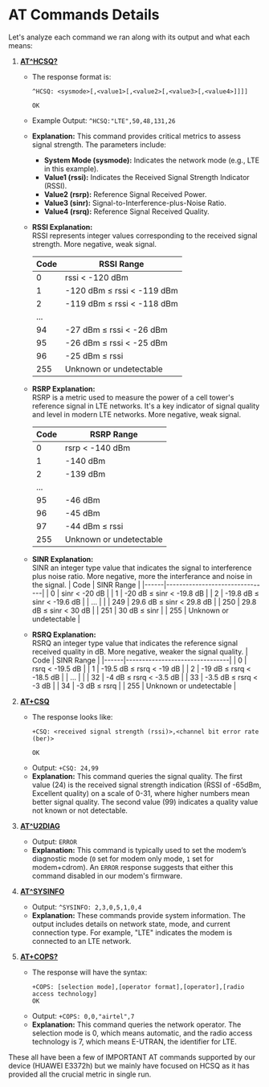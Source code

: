 # AT Commands Details
Let's analyze each command we ran along with its output and what each means:

1. **[AT^HCSQ?](https://usermanual.wiki/Huawei/HUAWEIME909sSeriesLTEModuleATCommandInterfaceSpecificationV100R00103Englishpdf.267489792.pdf)**  
   - The response format is:  
     ```
     ^HCSQ: <sysmode>[,<value1>[,<value2>[,<value3>[,<value4>]]]]

     OK
     ```  
   - Example Output: `^HCSQ:"LTE",50,48,131,26`  
   - **Explanation:** This command provides critical metrics to assess signal strength. The parameters include:  
     - **System Mode (sysmode):** Indicates the network mode (e.g., LTE in this example).  
     - **Value1 (rssi):** Indicates the Received Signal Strength Indicator (RSSI).  
     - **Value2 (rsrp):** Reference Signal Received Power.  
     - **Value3 (sinr):** Signal-to-Interference-plus-Noise Ratio.  
     - **Value4 (rsrq):** Reference Signal Received Quality.  

   - **RSSI Explanation:**  
     RSSI represents integer values corresponding to the received signal strength. More negative, weak signal.

     | Code | RSSI Range                    |
     |------|-------------------------------|
     | 0    | rssi < -120 dBm               |
     | 1    | -120 dBm ≤ rssi < -119 dBm    |
     | 2    | -119 dBm ≤ rssi < -118 dBm    |
     | ...  |                               |
     | 94   | -27 dBm ≤ rssi < -26 dBm      |
     | 95   | -26 dBm ≤ rssi < -25 dBm      |
     | 96   | -25 dBm ≤ rssi                |
     | 255  | Unknown or undetectable       |
     
   - **RSRP Explanation:**  
     RSRP is a metric used to measure the power of a cell tower's reference signal in LTE networks. It's a key indicator of signal quality and level in modern LTE networks. More negative, weak signal.

     | Code | RSRP Range                    |
     |------|-------------------------------|
     | 0    | rsrp < -140 dBm               |
     | 1    | -140 dBm    |
     | 2    | -139 dBm    |
     | ...  |                               |
     | 95   | -46 dBm       |
     | 96   | -45 dBm |
     | 97   | -44 dBm ≤ rssi                |
     | 255  | Unknown or undetectable       |
     
   - **SINR Explanation:**  
     SINR an integer type value that indicates the signal to interference plus noise ratio. More negative, more the interferance and noise in the signal.
     | Code | SINR Range                     |
     |------|--------------------------------|
     | 0    | sinr < -20 dB                 |
     | 1    | -20 dB ≤ sinr < -19.8 dB      |
     | 2    | -19.8 dB ≤ sinr < -19.6 dB    |
     | ...  |                                |
     | 249  | 29.6 dB ≤ sinr < 29.8 dB      |
     | 250  | 29.8 dB ≤ sinr < 30 dB        |
     | 251  | 30 dB ≤ sinr                  |
     | 255  | Unknown or undetectable       |
     
   - **RSRQ Explanation:**  
     RSRQ an integer type value that indicates the reference signal received quality in dB. More negative, weaker the signal quality.
     | Code | SINR Range                     |
     |------|--------------------------------|
     | 0    | rsrq < -19.5 dB                 |
     | 1    | -19.5 dB ≤ rsrq < -19 dB      |
     | 2    | -19 dB ≤ rsrq < -18.5 dB   |
     | ...  |                                |
     | 32  | -4 dB ≤ rsrq < -3.5 dB      |
     | 33  | -3.5 dB ≤ rsrq < -3 dB        |
     | 34  | -3 dB ≤ rsrq                  |
     | 255  | Unknown or undetectable       |  
   

1. **[AT+CSQ](https://m2msupport.net/m2msupport/atcsq-signal-quality/)**
   - The response looks like:
     ```
     +CSQ: <received signal strength (rssi)>,<channel bit error rate (ber)>
     
     OK
     ```
   - Output: `+CSQ: 24,99`
   - **Explanation:** This command queries the signal quality. The first value (24) is the received signal strength indication (RSSI of -65dBm, Excellent quality) on a scale of 0-31, where higher numbers mean better signal quality. The second value (99) indicates a quality value not known or not detectable.

4. **[AT^U2DIAG](https://m2msupport.net/m2msupport/atu2diag-set-the-device-mode/)**
   - Output: `ERROR`
   - **Explanation:** This command is typically used to set the modem’s diagnostic mode (`0` set for modem only mode, `1` set for modem+cdrom). An `ERROR` response suggests that either this command disabled in our modem's firmware.

11. **[AT^SYSINFO](https://m2msupport.net/m2msupport/atsysinfo-get-the-system-mode/)**
    - Output: `^SYSINFO: 2,3,0,5,1,0,4`
    - **Explanation:** These commands provide system information. The output includes details on network state, mode, and current connection type. For example, "LTE" indicates the modem is connected to an LTE network.

14. **[AT+COPS?](https://onomondo.com/blog/at-command-cops/#at-cops)**
    - The response will have the syntax:
      ```
      +COPS: [selection mode],[operator format],[operator],[radio access technology]
      OK
      ```
    - Output: `+COPS: 0,0,"airtel",7`
    - **Explanation:** This command queries the network operator. The selection mode is 0, which means automatic, and the radio access technology is 7, which means E-UTRAN, the identifier for LTE.

These all have been a few of IMPORTANT AT commands supported by our device (HUAWEI E3372h) but we mainly have focused on HCSQ as it has provided all the crucial metric in single run.
